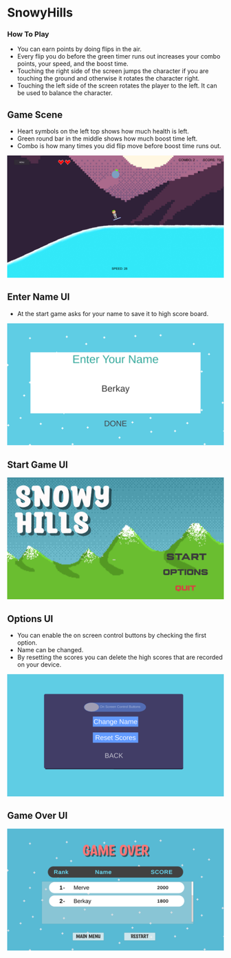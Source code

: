 # SnowyHills
<h3>How To Play</h3>
<ul>
  <li>
    You can earn points by doing flips in the air.
  </li>
   <li>
   Every flip you do before the green timer runs out increases your combo points, your speed, and the boost time.
  </li>
  <li>
    Touching the right side of the screen jumps the character if you are touching the ground and otherwise it rotates the character right.
  </li>
  <li>
    Touching the left side of the screen rotates the player to the left. It can be used to balance the character.
  </li>
</ul>
<h2>Game Scene</h2>
<ul>
  <li>
    Heart symbols on the left top shows how much health is left.
  </li>
  <li>
    Green round bar in the middle shows how much boost time left.
  </li>
  <li>
    Combo is how many times you did flip move before boost time runs out.
  </li>
</ul>

<img src="https://github.com/BerkayUslu/SnowyHills/blob/main/Screenshots/GameplayScreen.png" alt="Alt text" title="Optional title">

<h2>Enter Name UI</h2>
<ul>
  <li>
    At the start game asks for your name to save it to high score board.
  </li>
</ul>

<img src="https://github.com/BerkayUslu/SnowyHills/blob/main/Screenshots/EnterNameUI.png" alt="Alt text" title="Optional title">

<h2>Start Game UI</h2>

<img src="https://github.com/BerkayUslu/SnowyHills/blob/main/Screenshots/StartGameUI.png" alt="Alt text" title="Optional title">

<h2>Options UI</h2>
<ul>
  <li>
    You can enable the on screen control buttons by checking the first option.
  </li>
  <li>
    Name can be changed.
  </li>
  <li>
    By resetting the scores you can delete the high scores that are recorded on your device.
  </li>
</ul>

<img src="https://github.com/BerkayUslu/SnowyHills/blob/main/Screenshots/OptionsUI.png" alt="Alt text" title="Optional title">

<h2>Game Over UI</h2>

<img src="https://github.com/BerkayUslu/SnowyHills/blob/main/Screenshots/EndGameUI.png" alt="Alt text" title="Optional title">



